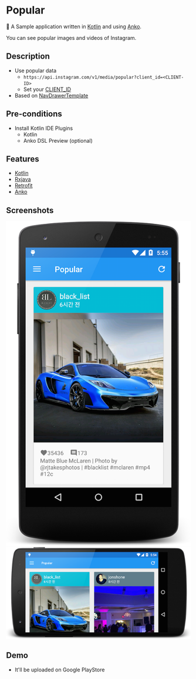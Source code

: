 # Popular
:rocket: A Sample application written in [Kotlin][kotlin] and using [Anko][anko].

You can see popular images and videos of Instagram.

## Description
- Use popular data
    - `https://api.instagram.com/v1/media/popular?client_id=<CLIENT-ID>`
    - Set your [CLIENT_ID][client_id]
- Based on [NavDrawerTemplate][nav_template]


## Pre-conditions
- Install Kotlin IDE Plugins
    - Kotlin
    - Anko DSL Preview (optional)


## Features
- [Kotlin][kotlin]
- [Rxjava][rxjava]
- [Retrofit][retrofit]
- [Anko][anko]


## Screenshots
![n5](resources/n5.png)
![n5_land](resources/n5_land.png)


## Demo
- It'll be uploaded on Google PlayStore



[kotlin]: http://kotlinlang.org/
[rxjava]: https://github.com/ReactiveX/RxJava
[anko]: https://github.com/JetBrains/anko
[retrofit]: http://square.github.io/retrofit/
[client_id]: https://github.com/importre/popular/blob/0.1.0_2/app/src/main/kotlin/io/github/importre/popular/api/Popular.kt#L13
[nav_template]: https://github.com/importre/NavDrawerTemplate/
